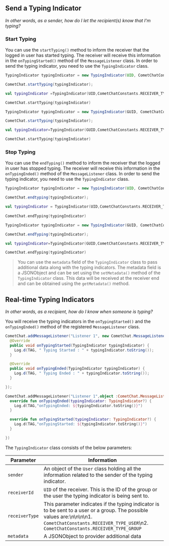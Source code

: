 ## Send a Typing Indicator

_In other words, as a sender, how do I let the recipient(s) know that I'm typing?_

### Start Typing

You can use the `startTyping()` method to inform the receiver that the logged in user has started typing. The receiver will receive this information in the `onTypingStarted()` method of the `MessageListener` class. In order to send the typing indicator, you need to use the `TypingIndicator` class.

```java
TypingIndicator typingIndicator = new TypingIndicator(UID, CometChatConstants.RECEIVER_TYPE_USER);

CometChat.startTyping(typingIndicator);
```

```kotlin
val typingIndicator =TypingIndicator(UID,CometChatConstants.RECEIVER_TYPE_USER)

CometChat.startTyping(typingIndicator)
```

```java
TypingIndicator typingIndicator = new TypingIndicator(GUID, CometChatConstants.RECEIVER_TYPE_GROUP);

CometChat.startTyping(typingIndicator);
```

```kotlin
val typingIndicator=TypingIndicator(GUID,CometChatConstants.RECEIVER_TYPE_GROUP)

CometChat.startTyping(typingIndicator)
```



### Stop Typing

You can use the `endTyping()` method to inform the receiver that the logged in user has stopped typing. The receiver will receive this information in the `onTypingEnded()` method of the `MessageListener` class. In order to send the typing indicator, you need to use the `TypingIndicator` class.

```java
TypingIndicator typingIndicator = new TypingIndicator(UID, CometChatConstants.RECEIVER_TYPE_USER);

CometChat.endtyping(typingIndicator);
```

```kotlin
val typingIndicator = TypingIndicator(UID,CometChatConstants.RECEIVER_TYPE_USER)
     
CometChat.endTyping(typingIndicator)
```

```java
TypingIndicator typingIndicator = new TypingIndicator(GUID, CometChatConstants.RECEIVER_TYPE_GROUP);

CometChat.endTyping(typingIndicator);
```

```kotlin
val typingIndicator=TypingIndicator(GUID,CometChatConstants.RECEIVER_TYPE_GROUP)

CometChat.endTyping(typingIndicator)
```



> You can use the `metadata` field of the `TypingIndicator` class to pass additional data along with the typing indicators. The metadata field is a JSONObject and can be set using the `setMetadata()` method of the `TypingIndicator` class. This data will be received at the receiver end and can be obtained using the `getMetadata()` method.

## Real-time Typing Indicators

_In other words, as a recipient, how do I know when someone is typing?_

You will receive the typing indicators in the `onTypingStarted()` and the `onTypingEnded()` method of the registered `MessageListener` class.

```java
CometChat.addMessageListener("Listener 1", new CometChat.MessageListener() {
  @Override
  public void onTypingStarted(TypingIndicator typingIndicator) {
    Log.d(TAG, " Typing Started : " + typingIndicator.toString());
  }

  @Override
  public void onTypingEnded(TypingIndicator typingIndicator) {
    Log.d(TAG, " Typing Ended : " + typingIndicator.toString());
  }

});
```

```kotlin
CometChat.addMessageListener("Listener 1",object :CometChat.MessageListener(){
  override fun onTypingEnded(typingIndicator: TypingIndicator?) {
    Log.d(TAG,"onTypingEnded: ${typingIndicator.toString()}")
  }

  override fun onTypingStarted(typingIndicator: TypingIndicator?) {
    Log.d(TAG,"onTypingStarted: ${typingIndicator.toString()}")
  }

})
```



The `TypingIndicator` class consists of the below parameters:

| Parameter | Information | 
| ---- | ---- | 
| `sender` | An object of the `User` class holding all the information related to the sender of the typing indicator. | 
| `receiverId` | `UID` of the receiver. This is the ID of the group or the user the typing indicator is being sent to. | 
| `receiverType` | This parameter indicates if the typing indicator is to be sent to a user or a group. The possible values are:\n\n\n\n1. `CometChatConstants.RECEIVER_TYPE_USER`\n2. `CometChatConstants.RECEIVER_TYPE_GROUP` | 
| `metadata` | A JSONObject to provider additional data | 
